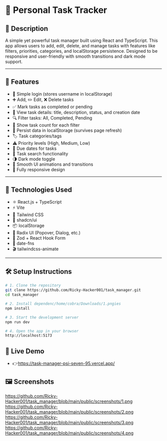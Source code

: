# 📝 Personal Task Tracker

## 📖 Description

A simple yet powerful task manager built using React and TypeScript. This app allows users to add, edit, delete, and manage tasks with features like filters, priorities, categories, and localStorage persistence. Designed to be responsive and user-friendly with smooth transitions and dark mode support.

---

## 🚀 Features

- 🔐 Simple login (stores username in localStorage)
- ➕ Add, ✏️ Edit, ❌ Delete tasks
- ✅ Mark tasks as completed or pending
- 📄 View task details: title, description, status, and creation date
- 🔍 Filter tasks: All, Completed, Pending
- 🔢 Show task count for each filter
- 💾 Persist data in localStorage (survives page refresh)
- 🏷 Task categories/tags
- ⚠️ Priority levels (High, Medium, Low)
- 📅 Due dates for tasks
- 🔎 Task search functionality
- 🌗 Dark mode toggle
- 🎨 Smooth UI animations and transitions
- 📱 Fully responsive design

---

## 🧰 Technologies Used

 - ⚛️ React.js + TypeScript
 - ⚡ Vite
 - 🎨 Tailwind CSS
 - 🧩 shadcn/ui
 - 📦 localStorage
 - 🧠 Radix UI (Popover, Dialog, etc.)
 - 🧮 Zod + React Hook Form
 - 📅 date-fns
 - 🎬 tailwindcss-animate

---

## 🛠 Setup Instructions

```bash
# 1. Clone the repository
git clone https://github.com/Ricky-Hacker001/task_manager.git
cd task_manager

# 2. Install dependenc/home/cobra/Downloads/1.pngies
npm install

# 3. Start the development server
npm run dev

# 4. Open the app in your browser
http://localhost:5173

```
## 🔗 Live Demo
 - 👉https://task-manager-psi-seven-95.vercel.app/

## 🖼 Screenshots
https://github.com/Ricky-Hacker001/task_manager/blob/main/public/screenshots/1.png
https://github.com/Ricky-Hacker001/task_manager/blob/main/public/screenshots/2.png
https://github.com/Ricky-Hacker001/task_manager/blob/main/public/screenshots/3.png
https://github.com/Ricky-Hacker001/task_manager/blob/main/public/screenshots/4.png